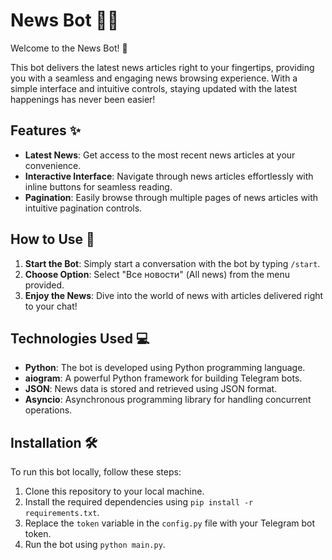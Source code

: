 # News Bot 📰🤖

Welcome to the News Bot! 🎉

This bot delivers the latest news articles right to your fingertips, providing you with a seamless and engaging news browsing experience. With a simple interface and intuitive controls, staying updated with the latest happenings has never been easier!

## Features ✨

- **Latest News**: Get access to the most recent news articles at your convenience.
- **Interactive Interface**: Navigate through news articles effortlessly with inline buttons for seamless reading.
- **Pagination**: Easily browse through multiple pages of news articles with intuitive pagination controls.

## How to Use 📝

1. **Start the Bot**: Simply start a conversation with the bot by typing `/start`.
2. **Choose Option**: Select "Все новости" (All news) from the menu provided.
3. **Enjoy the News**: Dive into the world of news with articles delivered right to your chat!


## Technologies Used 💻

- **Python**: The bot is developed using Python programming language.
- **aiogram**: A powerful Python framework for building Telegram bots.
- **JSON**: News data is stored and retrieved using JSON format.
- **Asyncio**: Asynchronous programming library for handling concurrent operations.

## Installation 🛠️

To run this bot locally, follow these steps:

1. Clone this repository to your local machine.
2. Install the required dependencies using `pip install -r requirements.txt`.
3. Replace the `token` variable in the `config.py` file with your Telegram bot token.
4. Run the bot using `python main.py`.


